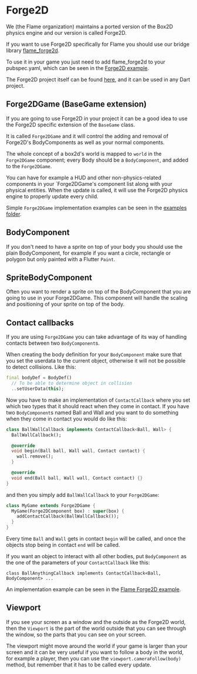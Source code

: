 # Forge2D

We (the Flame organization) maintains a ported version of the Box2D physics engine and our version is called Forge2D.

If you want to use Forge2D specifically for Flame you should use our bridge library [flame_forge2d](https://github.com/flame-engine/flame_forge2d).

To use it in your game you just need to add flame_forge2d to your pubspec.yaml, which can be seen in the [Forge2D example](https://github.com/flame-engine/flame_forge2d/tree/master/example).

The Forge2D project itself can be found [here](https://github.com/flame-engine/forge2d), and it can be used in any Dart project.

## Forge2DGame (BaseGame extension)

If you are going to use Forge2D in your project it can be a good idea to use the Forge2D specific extension of the `BaseGame` class.

It is called `Forge2DGame` and it will control the adding and removal of Forge2D's BodyComponents as well as your normal components.

The whole concept of a box2d's world is mapped to `world` in the `Forge2DGame` component; every Body should be a `BodyComponent`, and added to the `Forge2DGame`.

You can have for example a HUD and other non-physics-related components in your `Forge2DGame's component list along with your physical entities. When the update is called, it will use the Forge2D physics engine to properly update every child.

Simple `Forge2DGame` implementation examples can be seen in the [examples folder](https://github.com/flame-engine/flame_box2d/blob/master/examples/).

## BodyComponent

If you don't need to have a sprite on top of your body you should use the plain BodyComponent, for example if you want a circle, rectangle or polygon but only painted with a Flutter `Paint`.

## SpriteBodyComponent

Often you want to render a sprite on top of the BodyComponent that you are going to use in your Forge2DGame. This component will handle the scaling and positioning of your sprite on top of the body.

## Contact callbacks

If you are using `Forge2DGame` you can take advantage of its way of handling contacts between two `BodyComponent`s.

When creating the body definition for your `BodyComponent` make sure that you set the userdata to the current object, otherwise it will not be possible to detect collisions.
Like this:
```dart
final bodyDef = BodyDef()
  // To be able to determine object in collision
  ..setUserData(this);
```

Now you have to make an implementation of `ContactCallback` where you set which two types that it should react when they come in contact.
If you have two `BodyComponent`s named Ball and Wall and you want to do something when they come in contact you would do like this:

```dart
class BallWallCallback implements ContactCallback<Ball, Wall> {
  BallWallCallback();

  @override
  void begin(Ball ball, Wall wall, Contact contact) {
    wall.remove();
  }

  @override
  void end(Ball ball, Wall wall, Contact contact) {}
}
```

and then you simply add `BallWallCallback` to your `Forge2DGame`:

```dart
class MyGame extends Forge2DGame {
  MyGame(Forge2DComponent box) : super(box) {
    addContactCallback(BallWallCallback());
  }
}
```

Every time `Ball` and `Wall` gets in contact `begin` will be called, and once the objects stop being in contact `end` will be called.

If you want an object to interact with all other bodies, put `BodyComponent` as the one of the parameters of your `ContactCallback` like this:

`class BallAnythingCallback implements ContactCallback<Ball, BodyComponent> ...`

An implementation example can be seen in the [Flame Forge2D example](https://github.com/flame-engine/flame_forge2d/blob/master/example).

## Viewport

If you see your screen as a window and the outside as the Forge2D world, then the `Viewport` is the part of the world outside that you can see through the window, so the parts that you can see on your screen.

The viewport might move around the world if your game is larger than your screen and it can be very useful if you want to follow a body in the world, for example a player, then you can use the `viewport.cameraFollow(body)` method, but remember that it has to be called every update.
